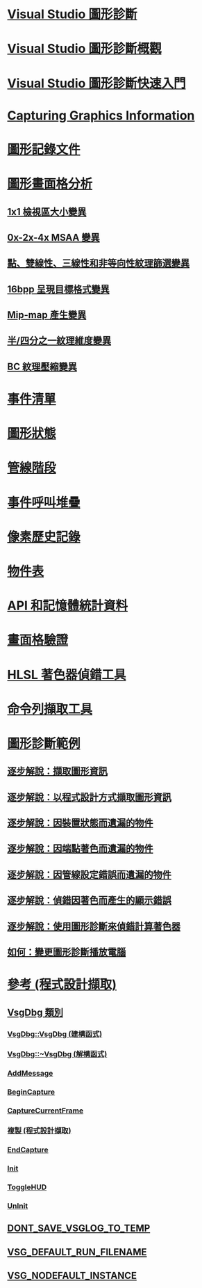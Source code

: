 # [Visual Studio 圖形診斷](visual-studio-graphics-diagnostics.md)
# [Visual Studio 圖形診斷概觀](overview-of-visual-studio-graphics-diagnostics.md)
# [Visual Studio 圖形診斷快速入門](getting-started-with-visual-studio-graphics-diagnostics.md)
# [Capturing Graphics Information](capturing-graphics-information.md)
# [圖形記錄文件](graphics-log-document.md)
# [圖形畫面格分析](graphics-frame-analysis.md)
## [1x1 檢視區大小變異](1x1-viewport-size-variant.md)
## [0x-2x-4x MSAA 變異](0x-2x-4x-msaa-variants.md)
## [點、雙線性、三線性和非等向性紋理篩選變異](point-bilinear-trilinear-and-anisotropic-texture-filtering-variants.md)
## [16bpp 呈現目標格式變異](16bpp-render-target-format-variant.md)
## [Mip-map 產生變異](mip-map-generation-variant.md)
## [半/四分之一紋理維度變異](half-quarter-texture-dimensions-variant.md)
## [BC 紋理壓縮變異](bc-texture-compression-variant.md)
# [事件清單](graphics-event-list.md)
# [圖形狀態](graphics-state.md)
# [管線階段](graphics-pipeline-stages.md)
# [事件呼叫堆疊](graphics-event-call-stack.md)
# [像素歷史記錄](graphics-pixel-history.md)
# [物件表](graphics-object-table.md)
# [API 和記憶體統計資料](graphics-api-and-memory-statistics.md)
# [畫面格驗證](graphics-frame-validation.md)
# [HLSL 著色器偵錯工具](hlsl-shader-debugger.md)
# [命令列擷取工具](command-line-capture-tool.md)
# [圖形診斷範例](graphics-diagnostics-examples.md)
## [逐步解說：擷取圖形資訊](walkthrough-capturing-graphics-information.md)
## [逐步解說：以程式設計方式擷取圖形資訊](walkthrough-capturing-graphics-information-programmatically.md)
## [逐步解說：因裝置狀態而遺漏的物件](walkthrough-missing-objects-due-to-device-state.md)
## [逐步解說：因端點著色而遺漏的物件](walkthrough-missing-objects-due-to-vertex-shading.md)
## [逐步解說：因管線設定錯誤而遺漏的物件](walkthrough-missing-objects-due-to-misconfigured-pipeline.md)
## [逐步解說：偵錯因著色而產生的顯示錯誤](walkthrough-debugging-rendering-errors-due-to-shading.md)
## [逐步解說：使用圖形診斷來偵錯計算著色器](walkthrough-using-graphics-diagnostics-to-debug-a-compute-shader.md)
## [如何：變更圖形診斷播放電腦](how-to-change-the-graphics-diagnostics-playback-machine.md)
# [參考 (程式設計擷取)](reference-programmatic-capture.md)
## [VsgDbg 類別](vsgdbg-class.md)
### [VsgDbg::VsgDbg (建構函式)](vsgdbg-vsgdbg-constructor.md)
### [VsgDbg::~VsgDbg (解構函式)](vsgdbg-tilde-vsgdbg-destructor.md)
### [AddMessage](addmessage.md)
### [BeginCapture](begincapture.md)
### [CaptureCurrentFrame](capturecurrentframe.md)
### [複製 (程式設計擷取)](copy-programmatic-capture.md)
### [EndCapture](endcapture.md)
### [Init](init.md)
### [ToggleHUD](togglehud.md)
### [UnInit](uninit.md)
## [DONT_SAVE_VSGLOG_TO_TEMP](dont-save-vsglog-to-temp.md)
## [VSG_DEFAULT_RUN_FILENAME](vsg-default-run-filename.md)
## [VSG_NODEFAULT_INSTANCE](vsg-nodefault-instance.md)
